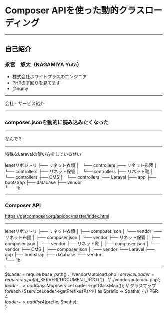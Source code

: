 # Composer APIを使った動的クラスローディング

---

## 自己紹介

### 永宮　悠大（NAGAMIYA Yuta）

- 株式会社ホワイトプラスのエンジニア
- PHPの下回りを見てます
- @ngmy

---

会社・サービス紹介

---

### composer.jsonを動的に読み込みたくなった

---

なんで？

---

特殊なLaravelの使い方をしているせい

lenetリポジトリ
├── リネット衣類
│   └── controllers
├── リネット布団
│   └── controllers
├── リネット保管
│   └── controllers
├── リネット靴
│   └── controllers
├── CMS
│   └── controllers
└── Laravel
    ├── app
    ├── bootstrap
    ├── database
    ├── vendor    
    └── lib

---

### Composer API

https://getcomposer.org/apidoc/master/index.html

---

lenetリポジトリ
├── リネット衣類
│   ├── composer.json
│   └── vendor
├── リネット布団
│   ├── composer.json
│   └── vendor
├── リネット保管
│   ├── composer.json
│   └── vendor
├── リネット靴
│   ├── composer.json
│   └── vendor
├── CMS
│   ├── composer.json
│   └── vendor
└── Laravel
    ├── app
    ├── bootstrap
    ├── database
    ├── vendor    
    └── lib

---

$loader = require base_path() . '/vendor/autoload.php';
$serviceLoader = require realpath($_SERVER['DOCUMENT_ROOT']) . '/../vendor/autoload.php';                      
$loader->addClassMap($serviceLoader->getClassMap()); // クラスマップ       
foreach ($serviceLoader->getPrefixesPsr4() as $prefix => $paths) { // PSR-4                                             
    $loader->addPsr4($prefix, $paths);                                                                         
}     
